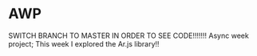 # AWP
SWITCH BRANCH TO MASTER IN ORDER TO SEE CODE!!!!!!!
Async week project; This week I explored the Ar.js library!!
